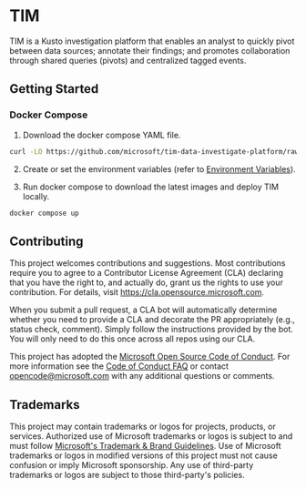 # TIM

TIM is a Kusto investigation platform that enables an analyst to quickly pivot between data sources; annotate their findings; and promotes collaboration through shared queries (pivots) and centralized tagged events.

## Getting Started

### Docker Compose

1. Download the docker compose YAML file.
```bash
curl -LO https://github.com/microsoft/tim-data-investigate-platform/raw/main/.docker/compose.yaml
```

2. Create or set the environment variables (refer to [Environment Variables](.docker/README.md#environment-variables)).

3. Run docker compose to download the latest images and deploy TIM locally.
```bash
docker compose up
```

## Contributing

This project welcomes contributions and suggestions.  Most contributions require you to agree to a
Contributor License Agreement (CLA) declaring that you have the right to, and actually do, grant us
the rights to use your contribution. For details, visit https://cla.opensource.microsoft.com.

When you submit a pull request, a CLA bot will automatically determine whether you need to provide
a CLA and decorate the PR appropriately (e.g., status check, comment). Simply follow the instructions
provided by the bot. You will only need to do this once across all repos using our CLA.

This project has adopted the [Microsoft Open Source Code of Conduct](https://opensource.microsoft.com/codeofconduct/).
For more information see the [Code of Conduct FAQ](https://opensource.microsoft.com/codeofconduct/faq/) or
contact [opencode@microsoft.com](mailto:opencode@microsoft.com) with any additional questions or comments.

## Trademarks

This project may contain trademarks or logos for projects, products, or services. Authorized use of Microsoft 
trademarks or logos is subject to and must follow 
[Microsoft's Trademark & Brand Guidelines](https://www.microsoft.com/en-us/legal/intellectualproperty/trademarks/usage/general).
Use of Microsoft trademarks or logos in modified versions of this project must not cause confusion or imply Microsoft sponsorship.
Any use of third-party trademarks or logos are subject to those third-party's policies.
